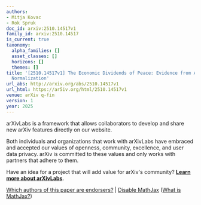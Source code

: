 ```yaml
---
authors:
- Mitja Kovac
- Rok Spruk
doc_id: arxiv:2510.14517v1
family_id: arxiv:2510.14517
is_current: true
taxonomy:
  alpha_families: []
  asset_classes: []
  horizons: []
  themes: []
title: '[2510.14517v1] The Economic Dividends of Peace: Evidence from Arab-Israeli
  Normalization'
url_abs: http://arxiv.org/abs/2510.14517v1
url_html: https://ar5iv.org/html/2510.14517v1
venue: arXiv q-fin
version: 1
year: 2025
---
```



arXivLabs is a framework that allows collaborators to develop and share new arXiv features directly on our website.

Both individuals and organizations that work with arXivLabs have embraced and accepted our values of openness, community, excellence, and user data privacy. arXiv is committed to these values and only works with partners that adhere to them.

Have an idea for a project that will add value for arXiv's community? [**Learn more about arXivLabs**](https://info.arxiv.org/labs/index.html).

[Which authors of this paper are endorsers?](/auth/show-endorsers/2510.14517) |
[Disable MathJax](javascript:setMathjaxCookie()) ([What is MathJax?](https://info.arxiv.org/help/mathjax.html))